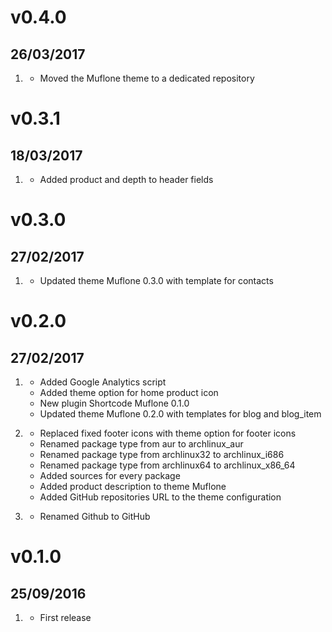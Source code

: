 # v0.4.0
## 26/03/2017

1. [](#new)
    * Moved the Muflone theme to a dedicated repository

# v0.3.1
## 18/03/2017

1. [](#fix)
    * Added product and depth to header fields

# v0.3.0
## 27/02/2017

1. [](#new)
    * Updated theme Muflone 0.3.0 with template for contacts

# v0.2.0
## 27/02/2017

1. [](#new)
    * Added Google Analytics script
    * Added theme option for home product icon
    * New plugin Shortcode Muflone 0.1.0
    * Updated theme Muflone 0.2.0 with templates for blog and blog_item
    
1. [](#change)
    * Replaced fixed footer icons with theme option for footer icons
    * Renamed package type from aur to archlinux_aur
    * Renamed package type from archlinux32 to archlinux_i686
    * Renamed package type from archlinux64 to archlinux_x86_64
    * Added sources for every package
    * Added product description to theme Muflone
    * Added GitHub repositories URL to the theme configuration

1. [](#fix)
    * Renamed Github to GitHub
    

# v0.1.0
## 25/09/2016

1. [](#new)
    * First release
